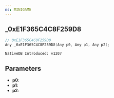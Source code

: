 ```yaml
---
ns: MINIGAME
---
```

## _0xE1F365C4C8F259D8

```c
// 0xE1F365C4C8F259D8
Any _0xE1F365C4C8F259D8(Any p0, Any p1, Any p2);
```

```
NativeDB Introduced: v1207
```

## Parameters
* **p0**:
* **p1**:
* **p2**:
